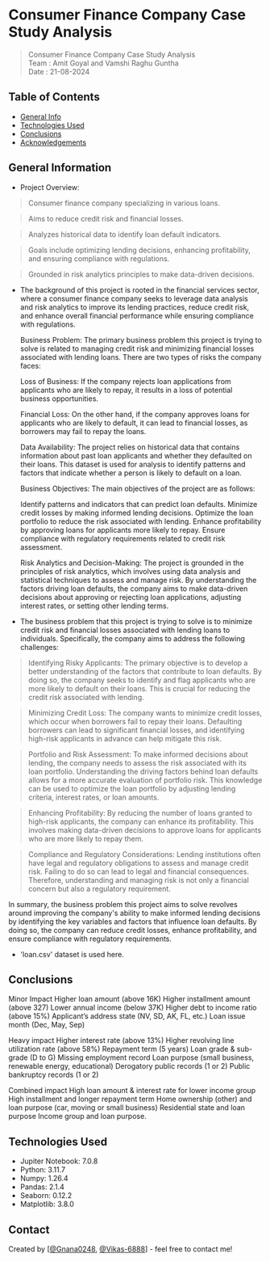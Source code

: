 # Consumer  Finance Company Case Study Analysis
> Consumer  Finance Company Case Study Analysis <br>
Team : Amit Goyal and Vamshi Raghu Guntha <br>
Date : 21-08-2024

## Table of Contents
* [General Info](#general-information)
* [Technologies Used](#technologies-used)
* [Conclusions](#conclusions)
* [Acknowledgements](#acknowledgements)

<!-- You can include any other section that is pertinent to your problem -->

## General Information
- Project Overview:

> Consumer finance company specializing in various loans.

> Aims to reduce credit risk and financial losses.

> Analyzes historical data to identify loan default indicators.

> Goals include optimizing lending decisions, enhancing profitability, and ensuring compliance with regulations.

> Grounded in risk analytics principles to make data-driven decisions.

- The background of this project is rooted in the financial services sector, where a consumer finance company seeks to leverage data analysis and risk analytics to improve its lending practices, reduce credit risk, and enhance overall financial performance while ensuring compliance with regulations.

   Business Problem:
   The primary business problem this project is trying to solve is related to managing credit risk and minimizing financial losses associated with lending loans. There are 
   two types of risks the company faces:

   Loss of Business: If the company rejects loan applications from applicants who are likely to repay, it results in a loss of potential business opportunities.

   Financial Loss: On the other hand, if the company approves loans for applicants who are likely to default, it can lead to financial losses, as borrowers may fail to 
   repay the loans.

   Data Availability:
   The project relies on historical data that contains information about past loan applicants and whether they defaulted on their loans. This dataset is used for analysis 
   to identify patterns and factors that indicate whether a person is likely to default on a loan.

   Business Objectives:
   The main objectives of the project are as follows:

   Identify patterns and indicators that can predict loan defaults.
   Minimize credit losses by making informed lending decisions.
   Optimize the loan portfolio to reduce the risk associated with lending.
   Enhance profitability by approving loans for applicants more likely to repay.
   Ensure compliance with regulatory requirements related to credit risk assessment.

   Risk Analytics and Decision-Making:
   The project is grounded in the principles of risk analytics, which involves using data analysis and statistical techniques to assess and manage risk. By understanding 
   the factors driving loan defaults, the company aims to make data-driven decisions about approving or rejecting loan applications, adjusting interest rates, or setting 
   other lending terms.

- The business problem that this project is trying to solve is to minimize credit risk and financial losses associated with lending loans to individuals. Specifically, the company aims to address the following challenges:

> Identifying Risky Applicants: The primary objective is to develop a better understanding of the factors that contribute to loan defaults. By doing so, the company seeks to identify and flag applicants who are more likely to default on their loans. This is crucial for reducing the credit risk associated with lending.

> Minimizing Credit Loss: The company wants to minimize credit losses, which occur when borrowers fail to repay their loans. Defaulting borrowers can lead to significant financial losses, and identifying high-risk applicants in advance can help mitigate this risk.

> Portfolio and Risk Assessment: To make informed decisions about lending, the company needs to assess the risk associated with its loan portfolio. Understanding the driving factors behind loan defaults allows for a more accurate evaluation of portfolio risk. This knowledge can be used to optimize the loan portfolio by adjusting lending criteria, interest rates, or loan amounts.

> Enhancing Profitability: By reducing the number of loans granted to high-risk applicants, the company can enhance its profitability. This involves making data-driven decisions to approve loans for applicants who are more likely to repay them.

> Compliance and Regulatory Considerations: Lending institutions often have legal and regulatory obligations to assess and manage credit risk. Failing to do so can lead to legal and financial consequences. Therefore, understanding and managing risk is not only a financial concern but also a regulatory requirement.

In summary, the business problem this project aims to solve revolves around improving the company's ability to make informed lending decisions by identifying the key variables and factors that influence loan defaults. By doing so, the company can reduce credit losses, enhance profitability, and ensure compliance with regulatory requirements.

- 'loan.csv' dataset is used here.

<!-- You don't have to answer all the questions - just the ones relevant to your project. -->

## Conclusions
Minor Impact
	Higher loan amount (above 16K)
	Higher installment amount (above 327)
	Lower annual income (below 37K)
	Higher debt to income ratio (above 15%)
	Applicant’s address state (NV, SD, AK, FL, etc.)
	Loan issue month (Dec, May, Sep)

Heavy impact
	Higher interest rate (above 13%)
	Higher revolving line utilization rate (above 58%)
	Repayment term (5 years)
	Loan grade & sub-grade (D to G)
	Missing employment record
	Loan purpose (small business, renewable energy, educational)
	Derogatory public records (1 or 2)
	Public bankruptcy records (1 or 2)

Combined impact
	High loan amount & interest rate for lower income group
	High installment and longer repayment term
	Home ownership (other) and loan purpose (car, moving or small business)
	Residential state and loan purpose
	Income group and loan purpose. 

<!-- You don't have to answer all the questions - just the ones relevant to your project. -->


## Technologies Used
- Jupiter Notebook: 7.0.8
- Python: 3.11.7
- Numpy:  1.26.4
- Pandas: 2.1.4
- Seaborn:  0.12.2
- Matplotlib: 3.8.0

<!-- As the libraries versions keep on changing, it is recommended to mention the version of library used in this project -->

## Contact
Created by [[@Gnana0248](https://github.com/Gnana0248), [@Vikas-6888](https://github.com/Vikas-6888)] - feel free to contact me!

<!-- Optional -->
<!-- ## License -->
<!-- This project is open source and available under the [... License](). -->

<!-- You don't have to include all sections - just the one's relevant to your project -->
